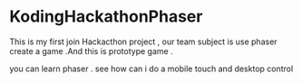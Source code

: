 KodingHackathonPhaser
=====================

This is my first join Hackacthon project , our team subject is use phaser create a game .And this is prototype game . 

you can learn phaser  . see how can i do a mobile touch and desktop control 
